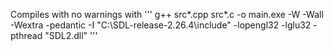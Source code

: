 Compiles with no warnings with 
'''
g++ src\*.cpp src\*.c -o main.exe -W -Wall -Wextra -pedantic -I "C:\SDL-release-2.26.4\include" -lopengl32 -lglu32 -pthread "SDL2.dll"
'''